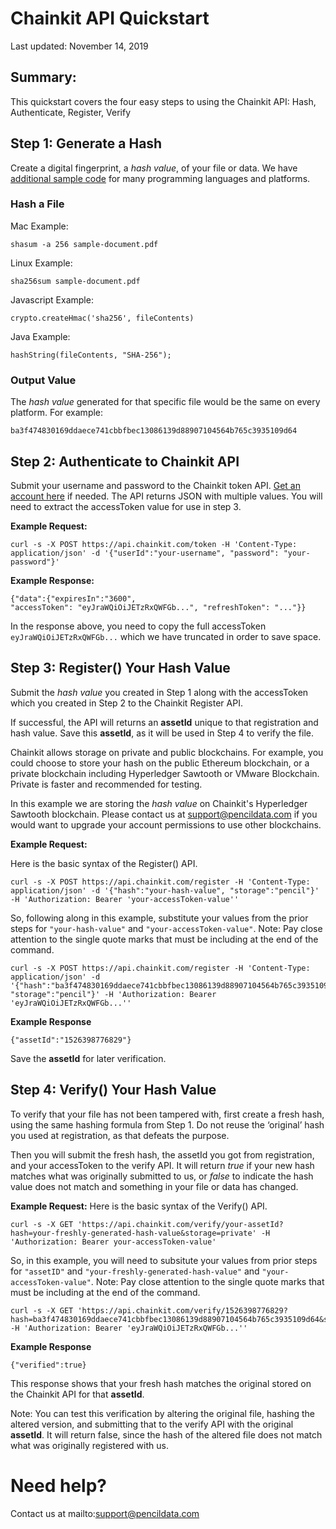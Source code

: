 
# Chainkit API Quickstart

Last updated: November 14, 2019

## Summary:
This quickstart covers the four easy steps to using the Chainkit API: Hash, Authenticate, Register, Verify


## Step 1: Generate a Hash
Create a digital fingerprint, a *hash value*, of your file or data. We have [additional sample code](https://github.com/chainkit/QuickStart/tree/master/sample-code) for many programming languages and platforms.

### Hash a File
Mac Example:
```
shasum -a 256 sample-document.pdf
```

Linux Example:
```
sha256sum sample-document.pdf 
```

Javascript Example:

```
crypto.createHmac('sha256', fileContents)
```

Java Example:

```
hashString(fileContents, "SHA-256");
```

### Output Value
The *hash value* generated for that specific file would be the same on every platform. For example:
```
ba3f474830169ddaece741cbbfbec13086139d88907104564b765c3935109d64
```

## Step 2: Authenticate to Chainkit API
Submit your username and password to the Chainkit token API. [Get an account here](https://chainkit.com/start) if needed. The API returns JSON with multiple values. You will need to extract the accessToken value for use in step 3. 

**Example Request:**
```
curl -s -X POST https://api.chainkit.com/token -H 'Content-Type: application/json' -d '{"userId":"your-username", "password": "your-password"}' 
```


**Example Response:**

```
{"data":{"expiresIn":"3600",
"accessToken": "eyJraWQiOiJETzRxQWFGb...", "refreshToken": "..."}}
```

In the response above, you need to copy the full accessToken `eyJraWQiOiJETzRxQWFGb...` which we have truncated in order to save space.



## Step 3: Register() Your Hash Value
Submit the *hash value* you created in Step 1 along with the accessToken which you created in Step 2 to the Chainkit Register API. 

If successful, the API will returns an **assetId** unique to that registration and hash value. Save this **assetId**, as it will be used in Step 4 to verify the file.

Chainkit allows storage on private and public blockchains. For example, you could choose to store your hash on the public Ethereum blockchain, or a private blockchain including Hyperledger Sawtooth or VMware Blockchain. Private is faster and recommended for testing.

In this example we are storing the *hash value* on Chainkit's Hyperledger Sawtooth blockchain. Please contact us at <support@pencildata.com> if you would want to upgrade your account permissions to use other blockchains. 


**Example Request:**

Here is the basic syntax of the Register() API.
```
curl -s -X POST https://api.chainkit.com/register -H 'Content-Type: application/json' -d '{"hash":"your-hash-value", "storage":"pencil"}' -H 'Authorization: Bearer 'your-accessToken-value''
```


So, following along in this example, substitute your values from the prior steps for `"your-hash-value"` and `"your-accessToken-value"`. Note: Pay close attention to the single quote marks that must be including at the end of the command.


```
curl -s -X POST https://api.chainkit.com/register -H 'Content-Type: application/json' -d  '{"hash":"ba3f474830169ddaece741cbbfbec13086139d88907104564b765c3935109d64", "storage":"pencil"}' -H 'Authorization: Bearer 'eyJraWQiOiJETzRxQWFGb...''
```



**Example Response** 

```
{"assetId":"1526398776829"}
```

Save the **assetId** for later verification.


## Step 4: Verify() Your Hash Value

To verify that your file has not been tampered with, first create a fresh hash, using the same hashing formula from Step 1. Do not reuse the ‘original’ hash you used at registration, as that defeats the purpose.

Then you will submit the fresh hash, the assetId you got from registration, and your accessToken to the verify API. It will return *true* if your new hash matches what was originally submitted to us, or *false* to indicate the hash value does not match and something in your file or data has changed.


**Example Request:**
Here is the basic syntax of the Verify() API.

```
curl -s -X GET 'https://api.chainkit.com/verify/your-assetId?hash=your-freshly-generated-hash-value&storage=private' -H 'Authorization: Bearer your-accessToken-value'
```


So, in this example, you will need to subsitute your values from prior steps for `"assetID"` and `"your-freshly-generated-hash-value"` and `"your-accessToken-value"`. Note: Pay close attention to the single quote marks that must be including at the end of the command.

```
curl -s -X GET 'https://api.chainkit.com/verify/1526398776829?hash=ba3f474830169ddaece741cbbfbec13086139d88907104564b765c3935109d64&storage=pencil' -H 'Authorization: Bearer 'eyJraWQiOiJETzRxQWFGb...''
```

**Example Response**

```
{"verified":true}
```
This response shows that your fresh hash matches the original stored on the Chainkit API for that **assetId**.

Note: You can test this verification by altering the original file, hashing the altered version, and submitting that to the verify API with the original **assetId**. It will return false, since the hash of the altered file does not match what was originally registered with us.



# Need help?
Contact us at mailto:<support@pencildata.com>
